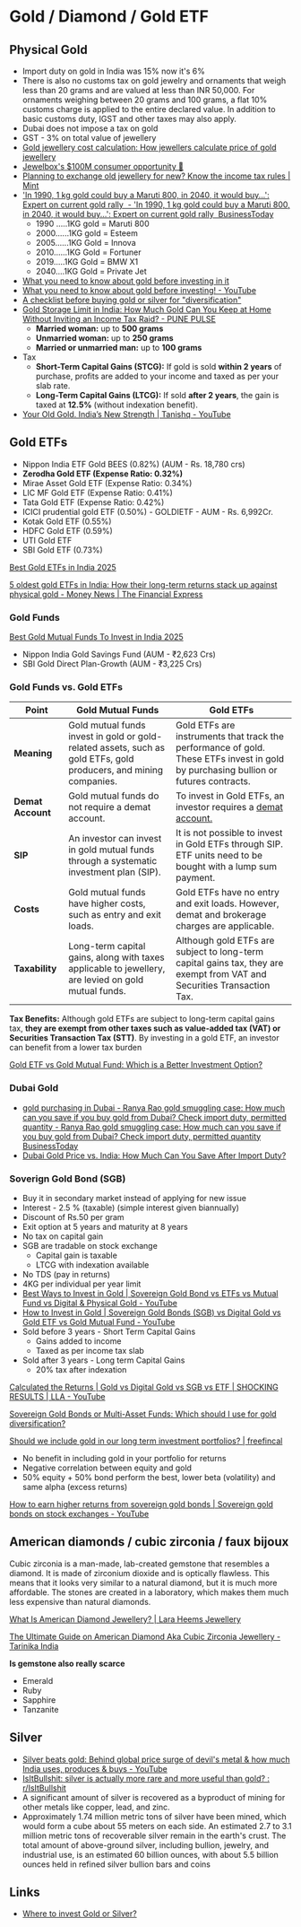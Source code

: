 # Gold / Diamond / Gold ETF

## Physical Gold

- Import duty on gold in India was 15% now it's 6%
- There is also no customs tax on gold jewelry and ornaments that weigh less than 20 grams and are valued at less than INR 50,000. For ornaments weighing between 20 grams and 100 grams, a flat 10% customs charge is applied to the entire declared value. In addition to basic customs duty, IGST and other taxes may also apply.
- Dubai does not impose a tax on gold
- GST - 3% on total value of jewellery
- [Gold jewellery cost calculation: How jewellers calculate price of gold jewellery](https://economictimes.indiatimes.com/wealth/spend/gold-jewellery-cost-calculation-how-jewellers-calculate-price-of-gold-jewellery/articleshow/109873223.cms?from=mdr)
- [Jewelbox's $100M consumer opportunity 💍](https://shorts.growthx.club/p/jewelboxs-100m-consumer-opportunity)
- [Planning to exchange old jewellery for new? Know the income tax rules | Mint](https://www.livemint.com/money/personal-finance/selling-old-jewellery-to-buy-new-one-know-the-income-tax-rules-which-apply-gold-silver-jewels/amp-11730291704859.html)
- ['In 1990, 1 kg gold could buy a Maruti 800, in 2040, it would buy...': Expert on current gold rally  - 'In 1990, 1 kg gold could buy a Maruti 800, in 2040, it would buy...': Expert on current gold rally  BusinessToday](https://www.businesstoday.in/personal-finance/investment/story/in-1990-1-kg-gold-could-buy-a-maruti-800-in-2040-it-would-buy-expert-on-current-gold-rally-468728-2025-03-20#google_vignette)
	- 1990 .....1KG gold = Maruti 800
	- 2000......1KG gold = Esteem
	- 2005......1KG Gold = Innova
	- 2010......1KG Gold = Fortuner
	- 2019.....1KG Gold = BMW X1
	- 2040....1KG Gold = Private Jet
- [What you need to know about gold before investing in it](https://freefincal.com/what-you-need-to-know-about-gold-before-investing-in-it/)
- [What you need to know about gold before investing! - YouTube](https://youtu.be/gl0GMwKMd3E)
- [A checklist before buying gold or silver for "diversification"](https://freefincal.com/a-checklist-before-buying-gold-or-silver-for-diversification/)
- [Gold Storage Limit in India: How Much Gold Can You Keep at Home Without Inviting an Income Tax Raid? - PUNE PULSE](https://www.mypunepulse.com/gold-storage-limit-in-india-how-much-gold-can-you-keep-at-home-without-inviting-an-income-tax-raid/)
	- **Married woman:** up to **500 grams**
	- **Unmarried woman:** up to **250 grams**
	- **Married or unmarried man:** up to **100 grams**
- Tax
	- **Short-Term Capital Gains (STCG):** If gold is sold **within 2 years** of purchase, profits are added to your income and taxed as per your slab rate.
	- **Long-Term Capital Gains (LTCG):** If sold **after 2 years**, the gain is taxed at **12.5%** (without indexation benefit).
- [Your Old Gold. India’s New Strength \| Tanishq - YouTube](https://www.youtube.com/watch?v=wNrjZ9Ov2oY)

## Gold ETFs

- Nippon India ETF Gold BEES (0.82%) (AUM - Rs. 18,780 crs)
- **Zerodha Gold ETF (Expense Ratio: 0.32%)**
- Mirae Asset Gold ETF (Expense Ratio: 0.34%)
- LIC MF Gold ETF (Expense Ratio: 0.41%)
- Tata Gold ETF (Expense Ratio: 0.42%)
- ICICI prudential gold ETF (0.50%) - GOLDIETF - AUM - Rs. 6,992Cr.
- Kotak Gold ETF (0.55%)
- HDFC Gold ETF (0.59%)
- UTI Gold ETF
- SBI Gold ETF (0.73%)

[Best Gold ETFs in India 2025](https://groww.in/blog/best-gold-etfs-in-india)

[5 oldest gold ETFs in India: How their long-term returns stack up against physical gold - Money News \| The Financial Express](https://www.financialexpress.com/money/5-oldest-gold-etfs-in-india-how-their-long-term-returns-stack-up-against-physical-gold-3813844/)

### Gold Funds

[Best Gold Mutual Funds To Invest in India 2025](https://www.etmoney.com/mutual-funds/featured/best-gold-mutual-funds/25)

- Nippon India Gold Savings Fund (AUM - ₹2,623 Crs)
- SBI Gold Direct Plan-Growth (AUM - ₹3,225 Crs)

### Gold Funds vs. Gold ETFs

| Point             | Gold Mutual Funds                                                                                                 | Gold ETFs                                                                                                                           |
| ----------------- | ----------------------------------------------------------------------------------------------------------------- | ----------------------------------------------------------------------------------------------------------------------------------- |
| **Meaning**       | Gold mutual funds invest in gold or gold-related assets, such as gold ETFs, gold producers, and mining companies. | Gold ETFs are instruments that track the performance of gold. These ETFs invest in gold by purchasing bullion or futures contracts. |
| **Demat Account** | Gold mutual funds do not require a demat account.                                                                 | To invest in Gold ETFs, an investor requires a [demat account.](https://groww.in/open-demat-account)                                |
| **SIP**           | An investor can invest in gold mutual funds through a systematic investment plan (SIP).                           | It is not possible to invest in Gold ETFs through SIP. ETF units need to be bought with a lump sum payment.                         |
| **Costs**         | Gold mutual funds have higher costs, such as entry and exit loads.                                                | Gold ETFs have no entry and exit loads. However, demat and brokerage charges are applicable.                                        |
| **Taxability**    | Long-term capital gains, along with taxes applicable to jewellery, are levied on gold mutual funds.               | Although gold ETFs are subject to long-term capital gains tax, they are exempt from VAT and Securities Transaction Tax.             |

**Tax Benefits:** Although gold ETFs are subject to long-term capital gains tax, **they are exempt from other taxes such as value-added tax (VAT) or Securities Transaction Tax (STT)**. By investing in a gold ETF, an investor can benefit from a lower tax burden

[Gold ETF vs Gold Mutual Fund: Which is a Better Investment Option?](https://groww.in/blog/gold-etf-vs-gold-mutual-fund)

### Dubai Gold

- [gold purchasing in Dubai - Ranya Rao gold smuggling case: How much can you save if you buy gold from Dubai? Check import duty, permitted quantity - Ranya Rao gold smuggling case: How much can you save if you buy gold from Dubai? Check import duty, permitted quantity BusinessToday](https://www.businesstoday.in/personal-finance/news/story/ranya-rao-gold-smuggling-case-how-much-can-you-save-if-you-buy-gold-from-dubai-check-import-duty-permitted-quantity-467143-2025-03-07)
- [Dubai Gold Price vs. India: How Much Can You Save After Import Duty?](https://www.angelone.in/news/dubai-gold-price-vs-india-how-much-can-you-save-after-import-duty)

### Soverign Gold Bond (SGB)

- Buy it in secondary market instead of applying for new issue
- Interest - 2.5 % (taxable) (simple interest given biannually)
- Discount of Rs.50 per gram
- Exit option at 5 years and maturity at 8 years
- No tax on capital gain
- SGB are tradable on stock exchange
    - Capital gain is taxable
    - LTCG with indexation available
- No TDS (pay in returns)
- 4KG per individual per year limit
- [Best Ways to Invest in Gold | Sovereign Gold Bond vs ETFs vs Mutual Fund vs Digital & Physical Gold - YouTube](https://www.youtube.com/watch?v=sJR0ge1779w)
- [How to Invest in Gold | Sovereign Gold Bonds (SGB) vs Digital Gold vs Gold ETF vs Gold Mutual Fund - YouTube](https://www.youtube.com/watch?v=9UWNdpryusM)
- Sold before 3 years - Short Term Capital Gains
    - Gains added to income
    - Taxed as per income tax slab
- Sold after 3 years - Long term Capital Gains
    - 20% tax after indexation

[Calculated the Returns | Gold vs Digital Gold vs SGB vs ETF | SHOCKING RESULTS | LLA - YouTube](https://www.youtube.com/watch?v=UcXeVBMbC_E)

[Sovereign Gold Bonds or Multi-Asset Funds: Which should I use for gold diversification?](https://freefincal.com/sovereign-gold-bonds-or-multi-asset-funds-which-should-i-use-for-gold-diversification/)

[Should we include gold in our long term investment portfolios? | freefincal](https://www.youtube.com/watch?v=VUx1h9OLp4I)

- No benefit in including gold in your portfolio for returns
- Negative correlation between equity and gold
- 50% equity + 50% bond perform the best, lower beta (volatility) and same alpha (excess returns)

[How to earn higher returns from sovereign gold bonds | Sovereign gold bonds on stock exchanges - YouTube](https://www.youtube.com/watch?v=t2xVVmjzzZA)

## American diamonds / cubic zirconia / faux bijoux

Cubic zirconia is a man-made, lab-created gemstone that resembles a diamond. It is made of zirconium dioxide and is optically flawless. This means that it looks very similar to a natural diamond, but it is much more affordable. The stones are created in a laboratory, which makes them much less expensive than natural diamonds.

[What Is American Diamond Jewellery? | Lara Heems Jewellery](https://www.laraheems.com/blogs/news/what-is-american-diamond-jewellery)

[The Ultimate Guide on American Diamond Aka Cubic Zirconia Jewellery - Tarinika India](https://www.tarinika.in/blogs/news/the-ultimate-guide-on-american-diamond-aliasaka-cubic-zirconia-jewellery)

**Is gemstone also really scarce**

- Emerald
- Ruby
- Sapphire
- Tanzanite

## Silver

- [Silver beats gold: Behind global price surge of devil's metal & how much India uses, produces & buys - YouTube](https://www.youtube.com/watch?v=m-ts23mDwQU)
- [IsItBullshit: silver is actually more rare and more useful than gold? : r/IsItBullshit](https://www.reddit.com/r/IsItBullshit/comments/p2hdf4/isitbullshit_silver_is_actually_more_rare_and/)
- A significant amount of silver is recovered as a byproduct of mining for other metals like copper, lead, and zinc.
- Approximately 1.74 million metric tons of silver have been mined, which would form a cube about 55 meters on each side. An estimated 2.7 to 3.1 million metric tons of recoverable silver remain in the earth's crust. The total amount of above-ground silver, including bullion, jewelry, and industrial use, is an estimated 60 billion ounces, with about 5.5 billion ounces held in refined silver bullion bars and coins

## Links

- [Where to invest Gold or Silver?](https://youtu.be/khvCeK8DRAI)
